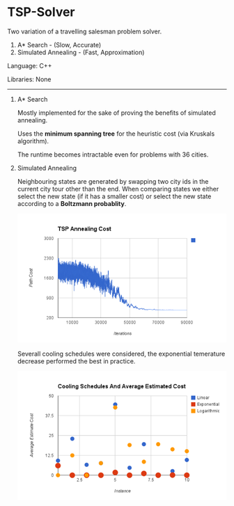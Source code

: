 TSP-Solver
============

Two variation of a travelling salesman problem solver.
1. A* Search - (Slow, Accurate)
2. Simulated Annealing - (Fast, Approximation)

Language: C++

Libraries: None

---

1. A* Search

   Mostly implemented for the sake of proving the benefits of simulated annealing.
   
   Uses the **minimum spanning tree** for the heuristic cost (via Kruskals algorithm).
   
   The runtime becomes intractable even for problems with 36 cities.

2. Simulated Annealing
    
    Neighbouring states are generated by swapping two city ids in the current city tour
    other than the end. When comparing states we either select the new state (if
    it has a smaller cost) or select the new state according to a **Boltzmann probablity**.
    
   ![cost-function](https://github.com/orglofch/TSP-Solver/blob/master/sa_cost.png)
   
   Severall cooling schedules were considered, the exponential temerature decrease performed
   the best in practice.
   
   ![cooling-schedules](https://github.com/orglofch/TSP-Solver/blob/master/sa_cooling_schedule.png)
